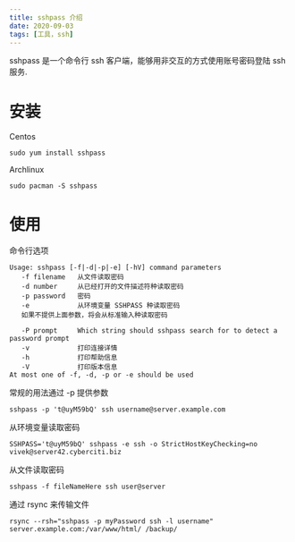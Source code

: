 ```yaml
---
title: sshpass 介绍
date: 2020-09-03
tags: [工具，ssh]
---
```

sshpass 是一个命令行 ssh 客户端，能够用非交互的方式使用账号密码登陆 ssh 服务.

# 安装
Centos
```shell
sudo yum install sshpass
```
Archlinux
```shell
sudo pacman -S sshpass
````

# 使用
命令行选项
```shell
Usage: sshpass [-f|-d|-p|-e] [-hV] command parameters
   -f filename   从文件读取密码
   -d number     从已经打开的文件描述符种读取密码
   -p password   密码
   -e            从环境变量 SSHPASS 种读取密码
   如果不提供上面参数，将会从标准输入种读取密码

   -P prompt     Which string should sshpass search for to detect a password prompt
   -v            打印连接详情
   -h            打印帮助信息
   -V            打印版本信息
At most one of -f, -d, -p or -e should be used
```
常规的用法通过 -p 提供参数
```shell
sshpass -p 't@uyM59bQ' ssh username@server.example.com
```
从环境变量读取密码
```shell
SSHPASS='t@uyM59bQ' sshpass -e ssh -o StrictHostKeyChecking=no vivek@server42.cyberciti.biz
```
从文件读取密码
```shell
sshpass -f fileNameHere ssh user@server
```
通过 rsync 来传输文件
```shell
rsync --rsh="sshpass -p myPassword ssh -l username" server.example.com:/var/www/html/ /backup/
```
